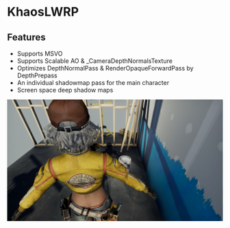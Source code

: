 # KhaosLWRP


## Features

* Supports MSVO
* Supports Scalable AO & _CameraDepthNormalsTexture
* Optimizes DepthNormalPass & RenderOpaqueForwardPass by DepthPrepass
* An individual shadowmap pass for the main character
* Screen space deep shadow maps

![screenshot](Pics/screenshot.png) 